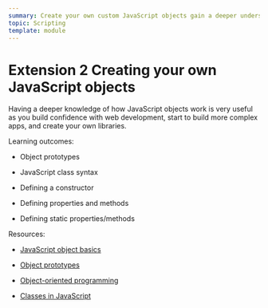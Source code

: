 ```yaml
---
summary: Create your own custom JavaScript objects gain a deeper understanding of object-oriented programming.
topic: Scripting
template: module
---
```


# Extension 2 Creating your own JavaScript objects

Having a deeper knowledge of how JavaScript objects work is very useful as you build confidence with web development, start to build more complex apps, and create your own libraries.

Learning outcomes:

- Object prototypes

- JavaScript class syntax

- Defining a constructor

- Defining properties and methods

- Defining static properties/methods

Resources:

- [JavaScript object basics](https://developer.mozilla.org/en-US/docs/Learn/JavaScript/Objects/Basics)

- [Object prototypes](https://developer.mozilla.org/en-US/docs/Learn/JavaScript/Objects/Object_prototypes)

- [Object-oriented programming](https://developer.mozilla.org/en-US/docs/Learn/JavaScript/Objects/Object-oriented_programming)

- [Classes in JavaScript](https://developer.mozilla.org/en-US/docs/Learn/JavaScript/Objects/Classes_in_JavaScript)
